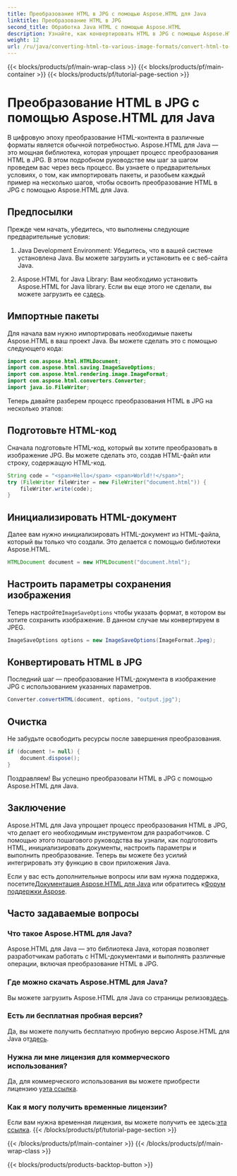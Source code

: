 ```yaml
---
title: Преобразование HTML в JPG с помощью Aspose.HTML для Java
linktitle: Преобразование HTML в JPG
second_title: Обработка Java HTML с помощью Aspose.HTML
description: Узнайте, как конвертировать HTML в JPG с помощью Aspose.HTML для Java. Следуйте нашему пошаговому руководству для бесшовного преобразования HTML в JPG.
weight: 12
url: /ru/java/converting-html-to-various-image-formats/convert-html-to-jpg/
---
```


{{< blocks/products/pf/main-wrap-class >}}
{{< blocks/products/pf/main-container >}}
{{< blocks/products/pf/tutorial-page-section >}}

# Преобразование HTML в JPG с помощью Aspose.HTML для Java


В цифровую эпоху преобразование HTML-контента в различные форматы является обычной потребностью. Aspose.HTML для Java — это мощная библиотека, которая упрощает процесс преобразования HTML в JPG. В этом подробном руководстве мы шаг за шагом проведем вас через весь процесс. Вы узнаете о предварительных условиях, о том, как импортировать пакеты, и разобьем каждый пример на несколько шагов, чтобы освоить преобразование HTML в JPG с помощью Aspose.HTML для Java.

## Предпосылки

Прежде чем начать, убедитесь, что выполнены следующие предварительные условия:

1. Java Development Environment: Убедитесь, что в вашей системе установлена Java. Вы можете загрузить и установить ее с веб-сайта Java.

2.  Aspose.HTML for Java Library: Вам необходимо установить Aspose.HTML for Java library. Если вы еще этого не сделали, вы можете загрузить ее с[здесь](https://releases.aspose.com/html/java/).

## Импортные пакеты

Для начала вам нужно импортировать необходимые пакеты Aspose.HTML в ваш проект Java. Вы можете сделать это с помощью следующего кода:

```java
import com.aspose.html.HTMLDocument;
import com.aspose.html.saving.ImageSaveOptions;
import com.aspose.html.rendering.image.ImageFormat;
import com.aspose.html.converters.Converter;
import java.io.FileWriter;
```

Теперь давайте разберем процесс преобразования HTML в JPG на несколько этапов:

## Подготовьте HTML-код

Сначала подготовьте HTML-код, который вы хотите преобразовать в изображение JPG. Вы можете сделать это, создав HTML-файл или строку, содержащую HTML-код.

```java
String code = "<span>Hello</span> <span>World!!</span>";
try (FileWriter fileWriter = new FileWriter("document.html")) {
    fileWriter.write(code);
}
```

## Инициализировать HTML-документ

Далее вам нужно инициализировать HTML-документ из HTML-файла, который вы только что создали. Это делается с помощью библиотеки Aspose.HTML.

```java
HTMLDocument document = new HTMLDocument("document.html");
```

## Настроить параметры сохранения изображения

 Теперь настройте`ImageSaveOptions` чтобы указать формат, в котором вы хотите сохранить изображение. В данном случае мы конвертируем в JPEG.

```java
ImageSaveOptions options = new ImageSaveOptions(ImageFormat.Jpeg);
```

## Конвертировать HTML в JPG

Последний шаг — преобразование HTML-документа в изображение JPG с использованием указанных параметров.

```java
Converter.convertHTML(document, options, "output.jpg");
```

## Очистка

Не забудьте освободить ресурсы после завершения преобразования.

```java
if (document != null) {
    document.dispose();
}
```

Поздравляем! Вы успешно преобразовали HTML в JPG с помощью Aspose.HTML для Java.

## Заключение

Aspose.HTML для Java упрощает процесс преобразования HTML в JPG, что делает его необходимым инструментом для разработчиков. С помощью этого пошагового руководства вы узнали, как подготовить HTML, инициализировать документы, настроить параметры и выполнить преобразование. Теперь вы можете без усилий интегрировать эту функцию в свои приложения Java.

 Если у вас есть дополнительные вопросы или вам нужна поддержка, посетите[Документация Aspose.HTML для Java](https://reference.aspose.com/html/java/) или обратитесь к[Форум поддержки Aspose](https://forum.aspose.com/).

## Часто задаваемые вопросы

### Что такое Aspose.HTML для Java?
Aspose.HTML для Java — это библиотека Java, которая позволяет разработчикам работать с HTML-документами и выполнять различные операции, включая преобразование HTML в JPG.

### Где можно скачать Aspose.HTML для Java?
 Вы можете загрузить Aspose.HTML для Java со страницы релизов[здесь](https://releases.aspose.com/html/java/).

### Есть ли бесплатная пробная версия?
 Да, вы можете получить бесплатную пробную версию Aspose.HTML для Java от[здесь](https://releases.aspose.com/).

### Нужна ли мне лицензия для коммерческого использования?
 Да, для коммерческого использования вы можете приобрести лицензию у[эта ссылка](https://purchase.aspose.com/buy).

### Как я могу получить временные лицензии?
Если вам нужна временная лицензия, вы можете получить ее здесь:[эта ссылка](https://purchase.aspose.com/temporary-license/).
{{< /blocks/products/pf/tutorial-page-section >}}

{{< /blocks/products/pf/main-container >}}
{{< /blocks/products/pf/main-wrap-class >}}

{{< blocks/products/products-backtop-button >}}
